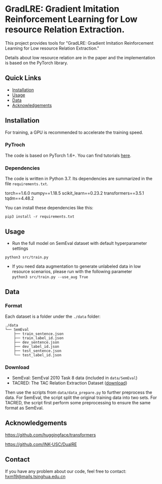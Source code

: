# GradLRE: Gradient Imitation Reinforcement Learning for Low resource Relation Extraction.

This project provides tools for "GradLRE: Gradient Imitation Reinforcement Learning for Low resource Relation Extraction." 

Details about low resource relation are in the paper and the implementation is based on the PyTorch library. 

## Quick Links
- [Installation](#installation)
- [Usage](#usage)
- [Data](#data)
- [Acknowledgements](#acknowledgements)

## Installation

For training, a GPU is recommended to accelerate the training speed.

### PyTroch

The code is based on PyTorch 1.6+. You can find tutorials [here](https://pytorch.org/tutorials/).

### Dependencies

The code is written in Python 3.7. Its dependencies are summarized in the file ```requirements.txt```. 

torch==1.6.0
numpy==1.18.5
scikit_learn==0.23.2
transformers==3.5.1
tqdm==4.48.2

You can install these dependencies like this:
```
pip3 install -r requirements.txt
```
## Usage
* Run the full model on SemEval dataset with default hyperparameter settings<br>

```python3 src/train.py```<br>

* If you need data augmentation to generate unlabeled data in low resource scenarios, please run with the following parameter<br>
```python3 src/train.py --use_aug True```<br>
 

## Data
### Format
Each dataset is a folder under the ```./data``` folder:
```
./data
└── SemEval
    ├── train_sentence.json
    ├── train_label_id.json
    ├── dev_sentence.json
    ├── dev_label_id.json
    ├── test_sentence.json
    └── test_label_id.json

```
### Download

* SemEval: SemEval 2010 Task 8 data (included in ```data/SemEval```)<br>
* TACRED: The TAC Relation Extraction Dataset ([download](https://catalog.ldc.upenn.edu/LDC2018T24))<br>

Then use the scripts from ```data/data_prepare.py``` to further preprocess the data. For SemEval, the script split the original training data into two sets. For TACRED, the script first perform some preprocessing to ensure the same format as SemEval.
 
 
## Acknowledgements
https://github.com/huggingface/transformers

https://github.com/INK-USC/DualRE

## Contact

If you have any problem about our code, feel free to contact: hxm19@mails.tsinghua.edu.cn
